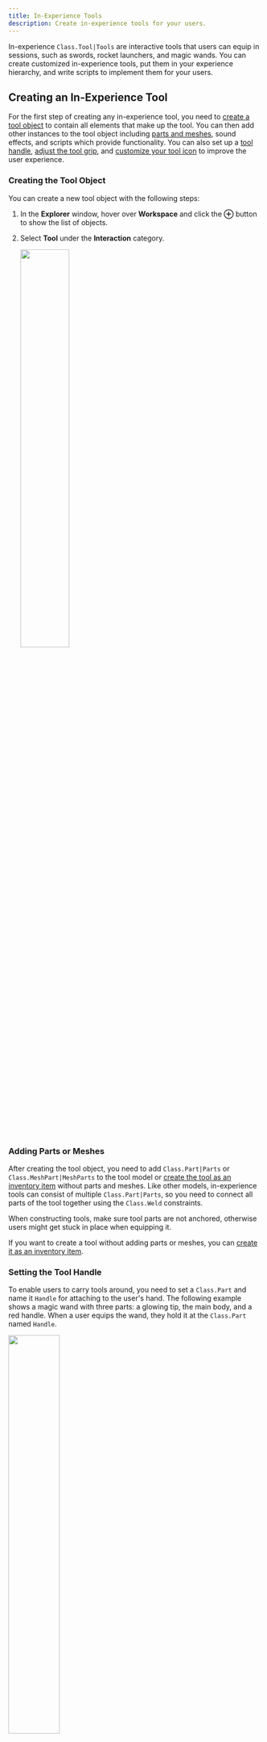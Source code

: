 ```yaml
---
title: In-Experience Tools
description: Create in-experience tools for your users.
---
```


In-experience `Class.Tool|Tools` are interactive tools that users can equip in sessions, such as swords, rocket launchers, and magic wands. You can create customized in-experience tools, put them in your experience hierarchy, and write scripts to implement them for your users.

## Creating an In-Experience Tool

For the first step of creating any in-experience tool, you need to [create a tool object](#creating-the-tool-object) to contain all elements that make up the tool. You can then add other instances to the tool object including [parts and meshes](#adding-parts-or-meshes), sound effects, and scripts which provide functionality. You can also set up a [tool handle](#setting-the-tool-handle), [adjust the tool grip](#adjusting-the-tool-grip-orientation), and [customize your tool icon](#customizing-the-tool-icon) to improve the user experience.

### Creating the Tool Object

You can create a new tool object with the following steps:

1. In the **Explorer** window, hover over **Workspace** and click the **&CirclePlus;** button to show the list of objects.

2. Select **Tool** under the **Interaction** category.

   <img src="../assets/players/in-experience-tools/Create-New-Tool.png" width="45%" />

### Adding Parts or Meshes

After creating the tool object, you need to add `Class.Part|Parts` or `Class.MeshPart|MeshParts` to the tool model or [create the tool as an inventory item](#creating-tools-as-inventory-items) without parts and meshes. Like other models, in-experience tools can consist of multiple `Class.Part|Parts`, so you need to connect all parts of the tool together using the `Class.Weld` constraints.

<Alert severity="warning">
When constructing tools, make sure tool parts are not anchored, otherwise users might get stuck in place when equipping it.
</Alert>

If you want to create a tool without adding parts or meshes, you can [create it as an inventory item](#creating-tools-as-inventory-items).

### Setting the Tool Handle

To enable users to carry tools around, you need to set a `Class.Part` and name it `Handle` for attaching to the user's hand. The following example shows a magic wand with three parts: a glowing tip, the main body, and a red handle. When a user equips the wand, they hold it at the `Class.Part` named `Handle`.

<img src="../assets/players/in-experience-tools/Tool-Wand-Handle-Focus.jpeg" width="45%" />

Make sure to have only one `Class.Part` named `Handle`. If you name multiple `Class.Part|Parts` as `Handle`, the tool randomly picks one of them as the hand attachment point that might cause issues such as users holding blades of swords instead of hilts.

<Alert severity="warning">
The `Handle` must be a **direct child** of the tool object. Do not nest it inside a model or folder within the object.
</Alert>

### Adjusting the Tool Grip Orientation

If your tool's grip orientation is incorrect, such as dragging on the ground or facing backwards, you can fix it by adjusting **Grip** properties under the **Appearance** category in the **Properties** window.

<img src="../assets/players/in-experience-tools/Tool-Grip-Properties.png" width="45%" />

Since the ideal grip orientation for every tool is different, you need to experiment with changing the values next to the **GripForward**, **GripRight**, and **GripUp** properties until your tool's grip looks correct. The following example shows possible incorrect and correct grips for a magic wand:

<GridContainer numColumns="3">
  <figure>
    <img src="../assets/players/in-experience-tools/Tool-Grip-Dragging.jpeg" />
    <figcaption>Tool dragging on ground</figcaption>
  </figure>
  <figure>
    <img src="../assets/players/in-experience-tools/Tool-Grip-Backwards.jpeg" />
    <figcaption>Tool facing backwards</figcaption>
  </figure>
  <figure>
    <img src="../assets/players/in-experience-tools/Tool-Grip-Correct.jpeg" />
    <figcaption>Tool oriented correctly</figcaption>
  </figure>
</GridContainer>

You can also enable user characters to offset tools from their hand with the **GripPos** property. This can be useful when making a tool that should appear to rest on the user's shoulder.

<GridContainer numColumns="2">
  <figure>
    <img src="../assets/players/in-experience-tools/Tool-Grip-Offset-Default.jpeg" />
    <figcaption>Default offset (0,0,0)</figcaption>
  </figure>
  <figure>
    <img src="../assets/players/in-experience-tools/Tool-Grip-Offset-Shoulder.jpeg" />
    <figcaption>Tool offset to shoulder</figcaption>
  </figure>
</GridContainer>

### Customizing the Tool Icon

Tools that a user owns are stored in their `Class.Backpack`. Users can view the icon of each tool in their backpacks on an **action bar**:

<img src="../assets/players/in-experience-tools/Tool-Action-Bar.jpeg" width="90%" />

In the tool's **Properties** window, use the following properties to customize the tool's appearance in the action bar:

- **TextureID** — The tool icon. Set the image ID for this property the same way as decals and image buttons.
- **ToolTip** — The on-hover tooltip name.

### Enabling and Disabling Users to Drop Tools

By default, a user can drop a tool by pressing the **Backspace** key on Windows or **delete** on Mac. You can disable this option by setting the **CanBeDropped** property of the tool to `false`. If **CanBeDropped** is `false`, pressing **Backspace** or **delete** returns the tool to the user's backpack.

### Creating Tools As Inventory Items

You can also make an in-experience tool without parts or meshes as an inventory item that waits for user input, such as a magic spell that user characters can click others or touch the screen to cast it. Inventory item tools don't require handles, so you need to uncheck the **RequiresHandle** property in the tool's **Properties** window.

<img src="../assets/players/in-experience-tools/Tool-RequiresHandle.png" width="45%" />

## Adding Tools to Your Experience

Once you finish setting up your in-experience tool, you need to place it in the proper area of your experience's object hierarchy. Where you place the tool within the experience's object hierarchy depends on it's intended use.

### Default Starting Tool

If you want all users to start out with a tool in their inventory, put it inside the **StarterPack** folder. When any user spawns, the system copies the tool to their backpack.

<img src="../assets/players/in-experience-tools/Tool-StarterPack.png" width="45%" />

### Collectible Tool

If you want to allow users to collect tools as they move, you can place the tools in the **Workspace** in the **Explorer** hierarchy. For example, you might want to place a super rocket launcher in a hard-to-reach area of your experience world.

<img src="../assets/players/in-experience-tools/Tool-Workspace.png" width="45%" />

### Earned and Purchased Tool

If you want to set a tool as awards when a user does something special or offer it for sale in an in-experience store, put the tool inside **ServerStorage** in the **Explorer** hierarchy, which can clone the tool to the user's backpack at the proper time.

<img src="../assets/players/in-experience-tools/Tool-ServerStorage.png" width="45%" />

## Adding Tools Effects

After adding your tools to your experience, you can add scripts to enable users to use tools to do special effects.

### Tool-Specific Events

You can use the following four tool-specific conditions indicating the state of the tool and the user's input with it in your tool script:

- `Class.Tool.Equipped|Tool:Equipped()`: Occurs when the user selects the tool from their backpack.

- `Class.Tool.Unequipped|Tool:Unequipped()`: Occurs when the user drops the tool or switches tools.

- `Class.Tool.Activated|Tool:Activated()`: Occurs when the user starts activating the tool (clicks, taps, or presses **A** on a gamepad).

- `Class.Tool.Deactivated|Tool:Deactivated()`: Occurs when the user stops the activation input (releases the button or touch).

Though you might not need all four conditions when designing a tool, you can use the following code script as a basic tool script template:

```lua
local tool = script.Parent
local function onEquip()
	print("The tool is now equipped.")
end
local function onUnequip()
	print("The tool is now unequipped.")
end
local function onActivate()
	print("The tool is now activated.")
end
local function onDeactivate()
	print("The tool is now deactivated.")
end
tool.Equipped:Connect(onEquip)
tool.Unequipped:Connect(onUnequip)
tool.Activated:Connect(onActivate)
tool.Deactivated:Connect(onDeactivate)
```

This code sample assumes that the script is a first-level child inside the tool object. If the script is elsewhere, adjust the path on line 1 (the value of `tool`) to point to the core tool object.

### Adding a Basic Script

The following example shows steps for adding a `Class.Script` on the server that enables users to equip a magic wand that can switch day and night by clicking on the screen:

1. In the Explorer window, hover over the tool object and click the **&CirclePlus;** button to insert a `Class.Script`.

2. Copy the following code and paste it into your `Class.Script`.

   ```lua
   local Lighting = game:GetService("Lighting")

   local tool = script.Parent
   local function onActivate()
   	if Lighting.ClockTime >= 8 and Lighting.ClockTime < 16 then
   		Lighting.ClockTime = 20
   	else
   		Lighting.ClockTime = 8
   	end
   end
   tool.Activated:Connect(onActivate)
   ```

3. Playtest your experience by picking up the tool and then clicking anywhere on the screen of your experience to switch between day and night:

   <GridContainer numColumns="2">
     <img src="../assets/players/in-experience-tools/Tool-Time-Wand-Day.jpeg" />
     <img src="../assets/players/in-experience-tools/Tool-Time-Wand-Night.jpeg" />
   </GridContainer>

### Different Types of Scripts for Tools Implementation

Some tools only need a `Class.Script` on the server to implement, such as the previous example, but most tools require both a `Class.Script` on the server and a `Class.LocalScript` on the client, where each takes care of certain aspects of the tool's behavior.

Before adding your scripts, make sure you understand the core difference between each script type:

- **Script** manages changes within the overall experience world visible to all users, such as unlocking a door and shooting an arrow.
- **LocalScript** manages things that happen only on the user's device, such as detecting the location of where they touch or click the screen.

Here are some example tools and their behaviors managed by either a local script or a server script:

<table>
  <thead>
    <tr>
      <td>Tool</td>
      <td>Local Script</td>
      <td>Server Script</td>
    </tr>
  </thead>
  <tbody>
    <tr>
      <td><b>Creator's Wand</b></td>
      <td>Detects where the player touches or clicks on the screen.</td>
      <td>Creates a new part at the location within the game world where the player touched or clicked.</td>
    </tr>
    <tr>
      <td><b>Invisibility Cloak</b></td>
      <td></td>
      <td>Temporarily makes the player invisible to all other users, while the cloak is equipped.</td>
    </tr>
    <tr>
      <td><b>Mega-Bow</b></td>
      <td>Detects how long the player activates the tool (time between activation and deactivation).</td>
      <td>Shoots a magical arrow with greater or lesser power, depending on the detected activation time.</td>
    </tr>
  </tbody>
</table>

For more information on the different script types, see [Scripts](../scripting/index.md).

#### Troubleshooting Tips

A tool might work fine in Studio but not in a live Roblox experience. If this occurs, use the following tips for troubleshooting:

- `Class.LocalScript|LocalScripts` and `Class.Script|Scripts` can't directly listen to each other, so you need to add a `Class.RemoteEvent` to send messages between the two scripts.
- Make sure that each `Class.Script` and `Class.LocalScript` only takes care of exactly what it's supposed to do.

For more information on `Class.RemoteEvent|RemoteEvents`, see [Remote Events and Callbacks](../scripting/events/remote.md).
